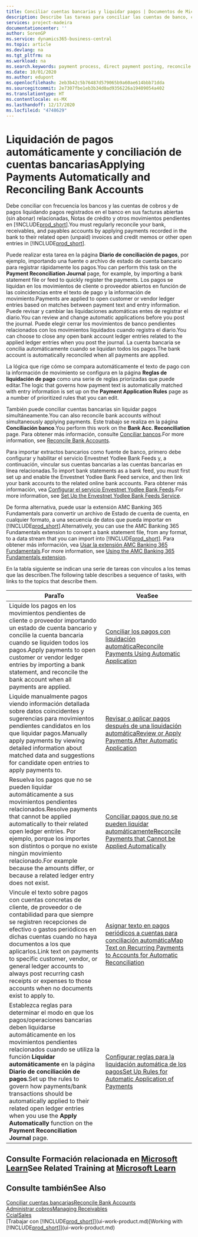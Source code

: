 ```yaml
---
title: Conciliar cuentas bancarias y liquidar pagos | Documentos de Microsoft
description: Describe las tareas para conciliar las cuentas de banco, cobros y pagos, registrar recibos de efectivo o gastos, y liquidar los pagos automáticamente.
services: project-madeira
documentationcenter: ''
author: SorenGP
ms.service: dynamics365-business-central
ms.topic: article
ms.devlang: na
ms.tgt_pltfrm: na
ms.workload: na
ms.search.keywords: payment process, direct payment posting, reconcile payment, expenses, cash receipts
ms.date: 10/01/2020
ms.author: edupont
ms.openlocfilehash: 2eb3b42c5b76487d579065b9a60ae614bbb71dda
ms.sourcegitcommit: 2e7307fbe1eb3b34d0ad9356226a19409054a402
ms.translationtype: HT
ms.contentlocale: es-MX
ms.lasthandoff: 12/17/2020
ms.locfileid: "4748629"
---
```

# <a name="applying-payments-automatically-and-reconciling-bank-accounts"></a><span data-ttu-id="d5197-103">Liquidación de pagos automáticamente y conciliación de cuentas bancarias</span><span class="sxs-lookup"><span data-stu-id="d5197-103">Applying Payments Automatically and Reconciling Bank Accounts</span></span>
<span data-ttu-id="d5197-104">Debe conciliar con frecuencia los bancos y las cuentas de cobros y de pagos liquidando pagos registrados en el banco en sus facturas abiertas (sin abonar) relacionadas, Notas de crédito y otros movimientos pendientes en [!INCLUDE[prod_short](includes/prod_short.md)].</span><span class="sxs-lookup"><span data-stu-id="d5197-104">You must regularly reconcile your bank, receivables, and payables accounts by applying payments recorded in the bank to their related open (unpaid) invoices and credit memos or other open entries in [!INCLUDE[prod_short](includes/prod_short.md)].</span></span>  

<span data-ttu-id="d5197-105">Puede realizar esta tarea en la página **Diario de conciliación de pagos**, por ejemplo, importando una fuente o archivo de estado de cuenta bancario para registrar rápidamente los pagos.</span><span class="sxs-lookup"><span data-stu-id="d5197-105">You can perform this task on the **Payment Reconciliation Journal** page, for example, by importing a bank statement file or feed to quickly register the payments.</span></span> <span data-ttu-id="d5197-106">Los pagos se liquidan en los movimientos de cliente o proveedor abiertos en función de las coincidencias entre el texto de pago y la información de movimiento.</span><span class="sxs-lookup"><span data-stu-id="d5197-106">Payments are applied to open customer or vendor ledger entries based on matches between payment text and entry information.</span></span> <span data-ttu-id="d5197-107">Puede revisar y cambiar las liquidaciones automáticas entes de registrar el diario.</span><span class="sxs-lookup"><span data-stu-id="d5197-107">You can review and change automatic applications before you post the journal.</span></span> <span data-ttu-id="d5197-108">Puede elegir cerrar los movimientos de banco pendientes relacionados con los movimientos liquidados cuando registra el diario.</span><span class="sxs-lookup"><span data-stu-id="d5197-108">You can choose to close any open bank account ledger entries related to the applied ledger entries when you post the journal.</span></span> <span data-ttu-id="d5197-109">La cuenta bancaria se concilia automáticamente cuando se liquidan todos los pagos.</span><span class="sxs-lookup"><span data-stu-id="d5197-109">The bank account is automatically reconciled when all payments are applied.</span></span>

<span data-ttu-id="d5197-110">La lógica que rige cómo se compara automáticamente el texto de pago con la información de movimiento se configura en la página **Reglas de liquidación de pago** como una serie de reglas priorizadas que puede editar.</span><span class="sxs-lookup"><span data-stu-id="d5197-110">The logic that governs how payment text is automatically matched with entry information is set up on the **Payment Application Rules** page as a number of prioritized rules that you can edit.</span></span>

<span data-ttu-id="d5197-111">También puede conciliar cuentas bancarias sin liquidar pagos simultáneamente.</span><span class="sxs-lookup"><span data-stu-id="d5197-111">You can also reconcile bank accounts without simultaneously applying payments.</span></span> <span data-ttu-id="d5197-112">Este trabajo se realiza en la página **Conciliación banco**.</span><span class="sxs-lookup"><span data-stu-id="d5197-112">You perform this work on the **Bank Acc. Reconciliation** page.</span></span> <span data-ttu-id="d5197-113">Para obtener más información, consulte [Conciliar bancos](bank-how-reconcile-bank-accounts-separately.md).</span><span class="sxs-lookup"><span data-stu-id="d5197-113">For more information, see [Reconcile Bank Accounts](bank-how-reconcile-bank-accounts-separately.md).</span></span>   

<span data-ttu-id="d5197-114">Para importar extractos bancarios como fuente de banco, primero debe configurar y habilitar el servicio Envestnet Yodlee Bank Feeds y, a continuación, vincular sus cuentas bancarias a las cuentas bancarias en línea relacionadas.</span><span class="sxs-lookup"><span data-stu-id="d5197-114">To import bank statements as a bank feed, you must first set up and enable the Envestnet Yodlee Bank Feed service, and then link your bank accounts to the related online bank accounts.</span></span> <span data-ttu-id="d5197-115">Para obtener más información, vea [Configurar el servicio Envestnet Yodlee Bank Feeds](bank-how-setup-bank-statement-service.md).</span><span class="sxs-lookup"><span data-stu-id="d5197-115">For more information, see [Set Up the Envestnet Yodlee Bank Feeds Service](bank-how-setup-bank-statement-service.md).</span></span>  

<span data-ttu-id="d5197-116">De forma alternativa, puede usar la extensión AMC Banking 365 Fundamentals para convertir un archivo de Estado de cuenta de cuenta, en cualquier formato, a una secuencia de datos que pueda importar en [!INCLUDE[prod_short](includes/prod_short.md)].</span><span class="sxs-lookup"><span data-stu-id="d5197-116">Alternatively, you can use the AMC Banking 365 Fundamentals extension to convert a bank statement file, from any format, to a data stream that you can import into [!INCLUDE[prod_short](includes/prod_short.md)].</span></span> <span data-ttu-id="d5197-117">Para obtener más información, vea [Usar la extensión AMC Banking 365 Fundamentals](ui-extensions-amc-banking.md).</span><span class="sxs-lookup"><span data-stu-id="d5197-117">For more information, see [Using the AMC Banking 365 Fundamentals extension](ui-extensions-amc-banking.md).</span></span>  

<span data-ttu-id="d5197-118">En la tabla siguiente se indican una serie de tareas con vínculos a los temas que las describen.</span><span class="sxs-lookup"><span data-stu-id="d5197-118">The following table describes a sequence of tasks, with links to the topics that describe them.</span></span>  

| <span data-ttu-id="d5197-119">Para</span><span class="sxs-lookup"><span data-stu-id="d5197-119">To</span></span> | <span data-ttu-id="d5197-120">Vea</span><span class="sxs-lookup"><span data-stu-id="d5197-120">See</span></span> |
| --- | --- |
| <span data-ttu-id="d5197-121">Liquide los pagos en los movimientos pendientes de cliente o proveedor importando un estado de cuenta bancario y concilie la cuenta bancaria cuando se liquiden todos los pagos.</span><span class="sxs-lookup"><span data-stu-id="d5197-121">Apply payments to open customer or vendor ledger entries by importing a bank statement, and reconcile the bank account when all payments are applied.</span></span> |[<span data-ttu-id="d5197-122">Conciliar los pagos con liquidación automática</span><span class="sxs-lookup"><span data-stu-id="d5197-122">Reconcile Payments Using Automatic Application</span></span>](receivables-how-reconcile-payments-auto-application.md) |
| <span data-ttu-id="d5197-123">Liquide manualmente pagos viendo información detallada sobre datos coincidentes y sugerencias para movimientos pendientes candidatos en los que liquidar pagos.</span><span class="sxs-lookup"><span data-stu-id="d5197-123">Manually apply payments by viewing detailed information about matched data and suggestions for candidate open entries to apply payments to.</span></span> |[<span data-ttu-id="d5197-124">Revisar o aplicar pagos después de una liquidación automática</span><span class="sxs-lookup"><span data-stu-id="d5197-124">Review or Apply Payments After Automatic Application</span></span>](receivables-how-review-apply-payments-auto-application.md) |
| <span data-ttu-id="d5197-125">Resuelva los pagos que no se pueden liquidar automáticamente a sus movimientos pendientes relacionados.</span><span class="sxs-lookup"><span data-stu-id="d5197-125">Resolve payments that cannot be applied automatically to their related open ledger entries.</span></span> <span data-ttu-id="d5197-126">Por ejemplo, porque los importes son distintos o porque no existe ningún movimiento relacionado.</span><span class="sxs-lookup"><span data-stu-id="d5197-126">For example because the amounts differ, or because a related ledger entry does not exist.</span></span> |[<span data-ttu-id="d5197-127">Conciliar pagos que no se pueden liquidar automáticamente</span><span class="sxs-lookup"><span data-stu-id="d5197-127">Reconcile Payments that Cannot be Applied Automatically</span></span>](receivables-how-reconcile-payments-cannot-apply-auto.md) |
| <span data-ttu-id="d5197-128">Vincule el texto sobre pagos con cuentas concretas de cliente, de proveedor o de contabilidad para que siempre se registren recepciones de efectivo o gastos periódicos en dichas cuentas cuando no haya documentos a los que aplicarlos.</span><span class="sxs-lookup"><span data-stu-id="d5197-128">Link text on payments to specific customer, vendor, or general ledger accounts to always post recurring cash receipts or expenses to those accounts when no documents exist to apply to.</span></span> |[<span data-ttu-id="d5197-129">Asignar texto en pagos periódicos a cuentas para conciliación automática</span><span class="sxs-lookup"><span data-stu-id="d5197-129">Map Text on Recurring Payments to Accounts for Automatic Reconciliation</span></span>](receivables-how-map-text-recurring-payments-accounts-auto-reconcilliation.md) |
|<span data-ttu-id="d5197-130">Establezca reglas para determinar el modo en que los pagos/operaciones bancarias deben liquidarse automáticamente en los movimientos pendientes relacionados cuando se utiliza la función **Liquidar automáticamente** en la página **Diario de conciliación de pagos**.</span><span class="sxs-lookup"><span data-stu-id="d5197-130">Set up the rules to govern how payments/bank transactions should be automatically applied to their related open ledger entries when you use the **Apply Automatically** function on the **Payment Reconciliation Journal** page.</span></span>|[<span data-ttu-id="d5197-131">Configurar reglas para la liquidación automática de los pagos</span><span class="sxs-lookup"><span data-stu-id="d5197-131">Set Up Rules for Automatic Application of Payments</span></span>](receivables-how-set-up-payment-application-rules.md)|

## <a name="see-related-training-at-microsoft-learn"></a><span data-ttu-id="d5197-132">Consulte Formación relacionada en [Microsoft Learn](/learn/modules/use-journals-dynamics-365-business-central/index)</span><span class="sxs-lookup"><span data-stu-id="d5197-132">See Related Training at [Microsoft Learn](/learn/modules/use-journals-dynamics-365-business-central/index)</span></span>

## <a name="see-also"></a><span data-ttu-id="d5197-133">Consulte también</span><span class="sxs-lookup"><span data-stu-id="d5197-133">See Also</span></span>
[<span data-ttu-id="d5197-134">Conciliar cuentas bancarias</span><span class="sxs-lookup"><span data-stu-id="d5197-134">Reconcile Bank Accounts</span></span>](bank-how-reconcile-bank-accounts-separately.md)  
[<span data-ttu-id="d5197-135">Administrar cobros</span><span class="sxs-lookup"><span data-stu-id="d5197-135">Managing Receivables</span></span>](receivables-manage-receivables.md)  
[<span data-ttu-id="d5197-136">Ccial</span><span class="sxs-lookup"><span data-stu-id="d5197-136">Sales</span></span>](sales-manage-sales.md)  
<span data-ttu-id="d5197-137">[Trabajar con [!INCLUDE[prod_short](includes/prod_short.md)]](ui-work-product.md)</span><span class="sxs-lookup"><span data-stu-id="d5197-137">[Working with [!INCLUDE[prod_short](includes/prod_short.md)]](ui-work-product.md)</span></span>
